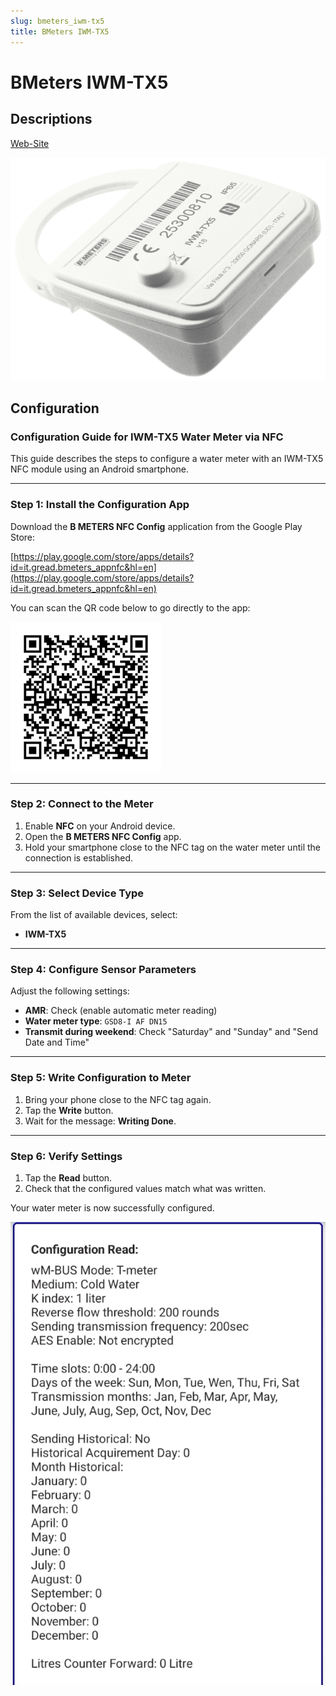 ```yaml
---
slug: bmeters_iwm-tx5
title: BMeters IWM-TX5
---
```


# BMeters IWM-TX5
## Descriptions

[Web-Site](https://www.bmeters.com/en/products/iwm-tx5/)

![IWM-TX3](./bmeters_iwm-tx5.png)

## Configuration

### Configuration Guide for IWM-TX5 Water Meter via NFC

This guide describes the steps to configure a water meter with an IWM-TX5 NFC module using an Android smartphone.

---

### Step 1: Install the Configuration App

Download the **B METERS NFC Config** application from the Google Play Store:

[https://play.google.com/store/apps/details?id=it.gread.bmeters_appnfc&hl=en](https://play.google.com/store/apps/details?id=it.gread.bmeters_appnfc&hl=en)

You can scan the QR code below to go directly to the app:

![QR Code - B Meters NFC Config](bmeters_app_qr.png)

---

### Step 2: Connect to the Meter

1. Enable **NFC** on your Android device.
2. Open the **B METERS NFC Config** app.
3. Hold your smartphone close to the NFC tag on the water meter until the connection is established.

---

### Step 3: Select Device Type

From the list of available devices, select:
- **IWM-TX5**

---

### Step 4: Configure Sensor Parameters

Adjust the following settings:

- **AMR**: Check (enable automatic meter reading)
- **Water meter type**: `GSD8-I AF DN15`
- **Transmit during weekend**: Check "Saturday" and "Sunday" and "Send Date and Time"

---

### Step 5: Write Configuration to Meter

1. Bring your phone close to the NFC tag again.
2. Tap the **Write** button.
3. Wait for the message: **Writing Done**.

---

### Step 6: Verify Settings

1. Tap the **Read** button.
2. Check that the configured values match what was written.

Your water meter is now successfully configured.

![Read data via config](bmeters_iwm_tx5_data.png)
